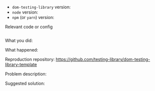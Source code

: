 <!--
Thanks for your interest in the project. I appreciate bugs filed and PRs submitted!
Please make sure that you are familiar with and follow the Code of Conduct for
this project (found in the CODE_OF_CONDUCT.md file).

Please fill out this template with all the relevant information so we can
understand what's going on and fix the issue.

I'll probably ask you to submit the fix (after giving some direction). If you've
never done that before, that's great! Check this free short video tutorial to
learn how: https://kcd.im/pull-request


If this is an issue with the documentation, please file an issue in the docs repo:
https://github.com/testing-library/testing-library-docs

-->

- `dom-testing-library` version:
- `node` version:
- `npm` (or `yarn`) version:

Relevant code or config

```javascript
```

What you did:

What happened:

<!-- Please provide the full error message/screenshots/anything -->

Reproduction repository:
https://github.com/testing-library/dom-testing-library-template

<!--
If possible, please create a repository that reproduces the issue with the
minimal amount of code possible.
-->

Problem description:

Suggested solution:
